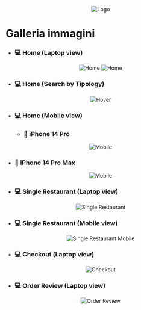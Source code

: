 <div style="text-align: center;">

![Logo](./src/assets/logo-deliveboo.png)

</div>

# Galleria immagini

- ### 💻 Home (Laptop view) 


<div style="text-align: center;">

![Home](./src/assets/images-readme/screencapture-1.png) ![Home](./src/assets/images-readme/carousel.png)

</div>

- ### 💻 Home (Search by Tipology)

<div style="text-align: center;">

![Hover](./src/assets/images-readme/screencapture-hover.png)

</div>

- ### 💻 Home (Mobile view)


  - ### 📱 iPhone 14 Pro
<div style="text-align: center;">

![Mobile](./src/assets/images-readme/iPhone-14-Pro-438x891.png)

</div>

  - ### 📱 iPhone 14 Pro Max

<div style="text-align: center;">

![Mobile](./src/assets/images-readme/iPhone-14-Pro-Max-473x968.png)

</div>

- ### 💻 Single Restaurant (Laptop view)

<div style="text-align: center;">

![Single Restaurant](./src/assets/images-readme/single-rest.png)

</div>

- ### 💻 Single Restaurant (Mobile view)

<div style="text-align: center;">

![Single Restaurant Mobile](./src/assets/images-readme/mobilesingle-res.png)

</div>

- ### 💻 Checkout (Laptop view)

<div style="text-align: center;">

![Checkout](./src/assets/images-readme/checkout-payment.png)

</div>

- ### 💻 Order Review (Laptop view)

<div style="text-align: center;">

![Order Review](./src/assets/images-readme/order-review.png)

</div>